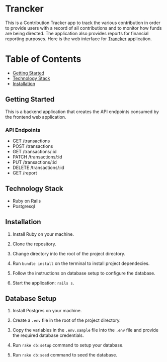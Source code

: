 # Trancker

This is a Contribution Tracker app to track the various contribution in order to provide users with a record of all contributions and to
monitor how funds are being directed. The application also provides reports for financial
reporting purposes. Here is the web interface for [Trancker](http://github.com/ODINAKACHUKWU/client) application.

# Table of Contents

- [Getting Started](#Getting-Started "Goto Getting-Started")
- [Technology Stack](#Technology-Stack "Goto Technology-Stack")
- [Installation](#Installation "Goto Installation")

## Getting Started

This is a backend application that creates the API endpoints consumed by the frontend web application.

### API Endpoints

- GET /transactions
- POST /transactions
- GET /transactions/:id
- PATCH /transactions/:id
- PUT /transactions/:id
- DELETE /transactions/:id
- GET /report

## Technology Stack

- Ruby on Rails
- Postgresql

## Installation

1. Install Ruby on your machine.

2. Clone the repository.

3. Change directory into the root of the project directory.

4. Run `bundle install` on the terminal to install project dependecies.

5. Follow the instructions on database setup to configure the database.

6. Start the application: `rails s`.

## Database Setup

1. Install Postgres on your machine.

2. Create a `.env` file in the root of the project directory.

3. Copy the variables in the `.env.sample` file into the `.env` file and provide the required database credentials.

4. Run `rake db:setup` command to setup your database.

5. Run `rake db:seed` command to seed the database.
